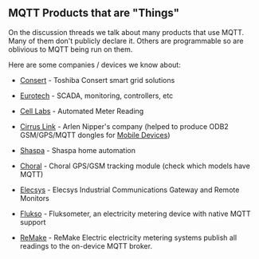 ##  MQTT Products that are "Things"

On the discussion threads we talk about many products that use MQTT. Many of them don't publicly declare it. Others are programmable so are oblivious to MQTT being run on them. 

Here are some companies / devices we know about:

*  [Consert](http://www.consert.com) - Toshiba Consert smart grid solutions

*  [Eurotech](http://www.eurotech.com) - SCADA, monitoring, controllers, etc

*  [Cell Labs](http://www.celllabs.com/) - Automated Meter Reading

*  [Cirrus Link](http://www.cirrus-link.com) - Arlen Nipper's company (helped to produce ODB2 GSM/GPS/MQTT dongles for [Mobile Devices](http://www.mobile-devices.com/our-products/c4-obd2-dongle/))

*  [Shaspa](http://www.shaspa.com) - Shaspa home automation

*  [Choral](http://www.choral.it) - Choral GPS/GSM tracking module (check which models have MQTT)

*  [Elecsys](http://www.elecsyscorp.com/scada/mqtt.html) - Elecsys Industrial Communications Gateway and Remote Monitors

*  [Flukso](https///www.flukso.net/) - Fluksometer, an electricity metering device with native MQTT support

* [ReMake](http://www.remakeelectric.com/) - ReMake Electric electricity metering systems publish all readings to the on-device MQTT broker.